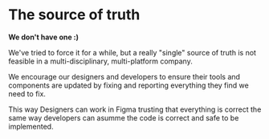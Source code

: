 # The source of truth

**We don't have one :)**

We've tried to force it for a while, but a really "single" source of truth is not feasible in a multi-disciplinary, multi-platform company. 

We encourage our designers and developers to ensure their tools and components are updated by fixing and reporting everything they find we need to fix.

This way Designers can work in Figma trusting that everything is correct the same way developers can asumme the code is correct and safe to be implemented.